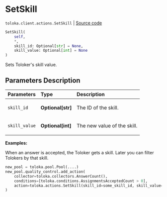 # SetSkill
`toloka.client.actions.SetSkill` | [Source code](https://github.com/Toloka/toloka-kit/blob/v1.1.3/src/client/actions.py#L159)

```python
SetSkill(
    self,
    *,
    skill_id: Optional[str] = None,
    skill_value: Optional[int] = None
)
```

Sets Toloker's skill value.

## Parameters Description

| Parameters | Type | Description |
| :----------| :----| :-----------|
`skill_id`|**Optional\[str\]**|<p>The ID of the skill.</p>
`skill_value`|**Optional\[int\]**|<p>The new value of the skill.</p>

**Examples:**

When an answer is accepted, the Toloker gets a skill. Later you can filter Tolokers by that skill.

```python
new_pool = toloka.pool.Pool(....)
new_pool.quality_control.add_action(
    collector=toloka.collectors.AnswerCount(),
    conditions=[toloka.conditions.AssignmentsAcceptedCount > 0],
    action=toloka.actions.SetSkill(skill_id=some_skill_id, skill_value=1),
)
```

